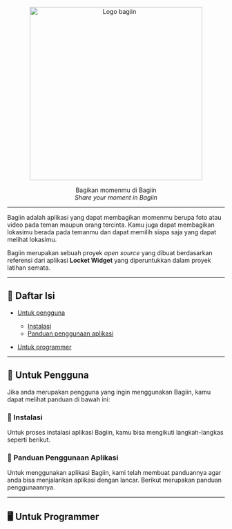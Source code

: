 <!-- @format -->

<p align="center">
  <a href="#">
    <img src="https://github.com/user-attachments/assets/7d352c6c-63eb-4e73-9582-5a2981fce99d" alt="Logo bagiin" width="400">
  </a>
</p>

<p align="center">
  Bagikan momenmu di Bagiin <br>
  <em>Share your moment in Bagiin</em>
</p>

---

Bagiin adalah aplikasi yang dapat membagikan momenmu berupa foto atau video pada teman maupun orang tercinta. Kamu juga dapat membagikan lokasimu berada pada temanmu dan dapat memilih siapa saja yang dapat melihat lokasimu.

Bagiin merupakan sebuah proyek _open source_ yang dibuat berdasarkan referensi dari aplikasi **Locket Widget** yang diperuntukkan dalam proyek latihan semata.

---

## 📃 Daftar Isi

- [Untuk pengguna](#-untuk-pengguna)

  - [Instalasi](#-instalasi)
  - [Panduan penggunaan aplikasi](#-panduan-penggunaan-aplikasi)

- [Untuk programmer](#️-untuk-programmer)

---

## 👤 Untuk Pengguna

Jika anda merupakan pengguna yang ingin menggunakan Bagiin, kamu dapat melihat panduan di bawah ini:

### 📃 Instalasi

Untuk proses instalasi aplikasi Bagiin, kamu bisa mengikuti langkah-langkas seperti berikut.

### 📖 Panduan Penggunaan Aplikasi

Untuk menggunakan aplikasi Bagiin, kami telah membuat panduannya agar anda bisa menjalankan aplikasi dengan lancar. Berikut merupakan panduan penggunaannya.

---

## 🖥️ Untuk Programmer
